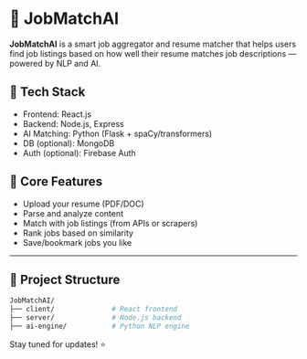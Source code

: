# 💼 JobMatchAI

**JobMatchAI** is a smart job aggregator and resume matcher that helps users find job listings based on how well their resume matches job descriptions — powered by NLP and AI.

## 🔧 Tech Stack

- Frontend: React.js
- Backend: Node.js, Express
- AI Matching: Python (Flask + spaCy/transformers)
- DB (optional): MongoDB
- Auth (optional): Firebase Auth

## 🧠 Core Features

- Upload your resume (PDF/DOC)
- Parse and analyze content
- Match with job listings (from APIs or scrapers)
- Rank jobs based on similarity
- Save/bookmark jobs you like

---

## 🚀 Project Structure

```bash
JobMatchAI/
├── client/              # React frontend
├── server/              # Node.js backend
├── ai-engine/           # Python NLP engine
```
Stay tuned for updates! ⭐

